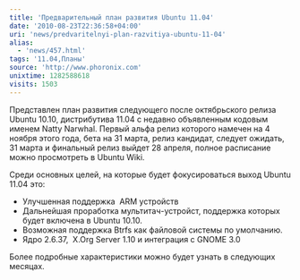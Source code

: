 ```yaml
---
title: 'Предварительный план развития Ubuntu 11.04'
date: '2010-08-23T22:36:58+04:00'
uri: 'news/predvaritelnyi-plan-razvitiya-ubuntu-11-04'
alias: 
  - 'news/457.html'
tags: '11.04,Планы'
source: 'http://www.phoronix.com'
unixtime: 1282588618
visits: 1503
---
```

Представлен план развития следующего после октябрьского релиза Ubuntu 10.10, дистрибутива 11.04 с недавно объявленным кодовым именем Natty Narwhal. Первый альфа релиз которого намечен на 4 ноября этого года, бета на 31 марта, релиз кандидат, следует ожидать, 31 марта и финальный релиз выйдет 28 апреля, полное расписание можно просмотреть в Ubuntu Wiki.

Среди основных целей, на которые будет фокусироваться выход Ubuntu 11.04 это:

*   Улучшенная поддержка  ARM устройств
*   Дальнейшая проработка мультитач-устройст, поддержка которых  будет включена в Ubuntu 10.10.
*   Возможная поддержка Btrfs как файловой системы по умолчанию.
*   Ядро 2.6.37,  X.Org Server 1.10 и интеграция с GNOME 3.0

Более подробные характеристики можно будет узнать в следующих месяцах.
